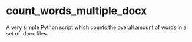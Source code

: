 # count_words_multiple_docx
 A very simple Python script which counts the overall amount of words in a set of .docx files.
